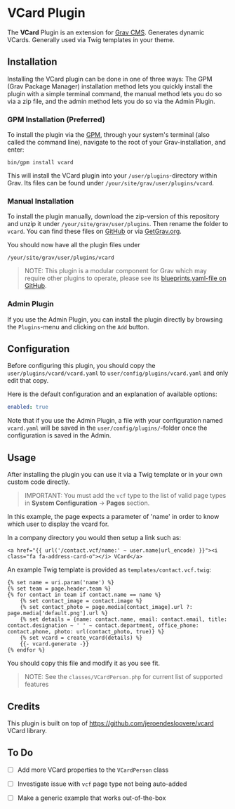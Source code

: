 # VCard Plugin

The **VCard** Plugin is an extension for [Grav CMS](http://github.com/getgrav/grav). Generates dynamic VCards.  Generally used via Twig templates in your theme. 

## Installation

Installing the VCard plugin can be done in one of three ways: The GPM (Grav Package Manager) installation method lets you quickly install the plugin with a simple terminal command, the manual method lets you do so via a zip file, and the admin method lets you do so via the Admin Plugin.

### GPM Installation (Preferred)

To install the plugin via the [GPM](http://learn.getgrav.org/advanced/grav-gpm), through your system's terminal (also called the command line), navigate to the root of your Grav-installation, and enter:

    bin/gpm install vcard

This will install the VCard plugin into your `/user/plugins`-directory within Grav. Its files can be found under `/your/site/grav/user/plugins/vcard`.

### Manual Installation

To install the plugin manually, download the zip-version of this repository and unzip it under `/your/site/grav/user/plugins`. Then rename the folder to `vcard`. You can find these files on [GitHub](https://github.com/trilbymedia/grav-plugin-vcard) or via [GetGrav.org](http://getgrav.org/downloads/plugins#extras).

You should now have all the plugin files under

    /your/site/grav/user/plugins/vcard
	
> NOTE: This plugin is a modular component for Grav which may require other plugins to operate, please see its [blueprints.yaml-file on GitHub](https://github.com/trilbymedia/grav-plugin-vcard/blob/master/blueprints.yaml).

### Admin Plugin

If you use the Admin Plugin, you can install the plugin directly by browsing the `Plugins`-menu and clicking on the `Add` button.

## Configuration

Before configuring this plugin, you should copy the `user/plugins/vcard/vcard.yaml` to `user/config/plugins/vcard.yaml` and only edit that copy.

Here is the default configuration and an explanation of available options:

```yaml
enabled: true
```

Note that if you use the Admin Plugin, a file with your configuration named `vcard.yaml` will be saved in the `user/config/plugins/`-folder once the configuration is saved in the Admin.

## Usage

After installing the plugin you can use it via a Twig template or in your own custom code directly.

> IMPORTANT: You must add the `vcf` type to the list of valid page types in **System Configuration** -> **Pages** section.

In this example, the page expects a parameter of 'name' in order to know which user to display the vcard for.

In a company directory you would then setup a link such as:

```twig
<a href="{{ url('/contact.vcf/name:' ~ user.name|url_encode) }}"><i class="fa fa-address-card-o"></i> VCard</a>
```

An example Twig template is provided as `templates/contact.vcf.twig`:

```twig
{% set name = uri.param('name') %}
{% set team = page.header.team %}
{% for contact in team if contact.name == name %}
    {% set contact_image = contact.image %}
    {% set contact_photo = page.media[contact_image].url ?: page.media['default.png'].url %}
    {% set details = {name: contact.name, email: contact.email, title: contact.designation ~ ' ' ~ contact.department, office_phone: contact.phone, photo: url(contact_photo, true)} %}
    {% set vcard = create_vcard(details) %}
    {{- vcard.generate -}}
{% endfor %}
```

You should copy this file and modify it as you see fit.

> NOTE: See the `classes/VCardPerson.php` for current list of supported features

## Credits

This plugin is built on top of https://github.com/jeroendesloovere/vcard VCard library.

## To Do

- [ ] Add more VCard properties to the `VCardPerson` class
- [ ] Investigate issue with `vcf` page type not being auto-added
- [ ] Make a generic example that works out-of-the-box


